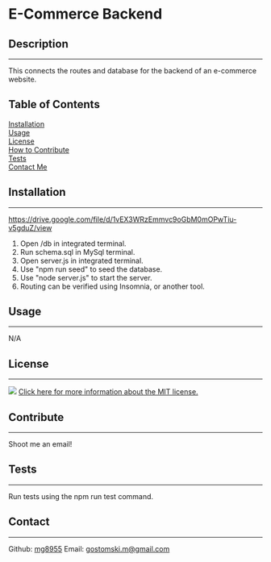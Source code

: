 # E-Commerce Backend
 ## Description
 ---
 This connects the routes and database for the backend of an e-commerce website.
 ## Table of Contents
 [Installation](#installation)  
   [Usage](#usage)  
    [License](#license)  
     [How to Contribute](#contribute)  
      [Tests](#tests)  
       [Contact Me](#contact)
 ## Installation
 ---
 https://drive.google.com/file/d/1vEX3WRzEmmvc9oGbM0mOPwTiu-v5gduZ/view
 1. Open /db in integrated terminal.
 2. Run schema.sql in MySql terminal.
 3. Open server.js in integrated terminal.
 4. Use "npm run seed" to seed the database.
 5. Use "node server.js" to start the server.
 6. Routing can be verified using Insomnia, or another tool.
 ## Usage
 ---
 N/A
 ## License
 ---
 ![](https://img.shields.io/badge/license-MIT-brightgreen) [Click here for more information about the MIT license.](https://choosealicense.com/licenses/mit/)
 
 ## Contribute
 ---
 Shoot me an email!
 ## Tests
 ---
 Run tests using the npm run test command.
 ## Contact
 ---
 Github: [mg8955](https://github.com/mg8955)
Email: gostomski.m@gmail.com
